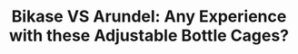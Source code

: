 ---
layout: community
category: community
title: "Bikase VS Arundel: Any Experience with these Adjustable Bottle Cages?"
description: "Arundel VS Bikase adjustable cages. Does anyone have experience with both of these?I have a couple of Bikase (left pic), they work ok but my only gripe is that the plastic ratcheting system tends to  strip (teeth break) especially if exposed to mud and such, and the wheel gets off center as a result. I don't have any experience with the Arundel."
isTopLevel: false
isSingleLevel: false
isArticle: false
datePublished: 2022-06-17 10:58:00 +0300
dateModified: 2022-06-17 10:58:00 +0300
published: false
---